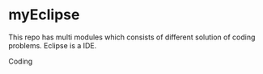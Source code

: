 # myEclipse
This repo has multi modules which consists of different solution of coding problems.
Eclipse is a IDE.

Coding



